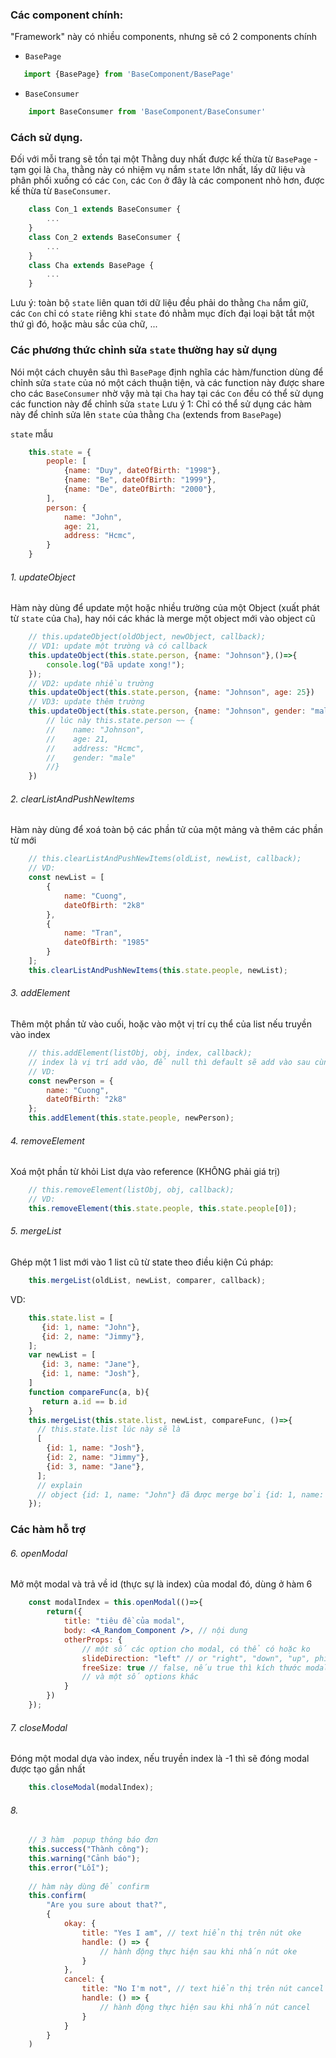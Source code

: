 
### Các component chính:
"Framework" này có nhiều components, nhưng sẽ có 2 components chính
- `BasePage`
 ```jsx
    import {BasePage} from 'BaseComponent/BasePage'
```
- `BaseConsumer`
```jsx
    import BaseConsumer from 'BaseComponent/BaseConsumer'
```
### Cách sử dụng.
Đối với mỗi trang sẽ tồn tại một Thằng duy nhất được kế thừa từ `BasePage` - tạm gọi là `Cha`, thằng này có nhiệm vụ nắm `state` lớn nhất, lấy dữ liệu và phân phối xuống có các `Con`, các `Con` ở đây là các component nhỏ hơn, được kế thừa từ `BaseConsumer`.
```jsx
    class Con_1 extends BaseConsumer {
        ...
    }
    class Con_2 extends BaseConsumer {
        ...
    }
    class Cha extends BasePage {
        ...
    }
```
Lưu ý: toàn bộ `state` liên quan tới dữ liệu đều phải do thằng `Cha` nắm giữ, các `Con` chỉ có `state` riêng khi `state` đó nhằm mục đích đại loại bật tắt một thứ gì đó, hoặc màu sắc của chữ, ...

### Các phương thức chỉnh sửa `state` thường hay sử dụng
Nói một cách chuyên sâu thì `BasePage` định nghĩa các hàm/function dùng để chỉnh sửa `state` của nó một cách thuận tiện, và các function này được share cho các `BaseConsumer` nhờ vậy mà tại `Cha` hay tại các `Con` đều có thể sử dụng các function này để chỉnh sửa `state`
Lưu ý 1: Chỉ có thể sử dụng các hàm này để chỉnh sửa lên `state` của thằng `Cha` (extends from `BasePage`)

`state` mẫu
```jsx
    this.state = {
        people: [
            {name: "Duy", dateOfBirth: "1998"},
            {name: "Be", dateOfBirth: "1999"},
            {name: "De", dateOfBirth: "2000"},
        ],
        person: {
            name: "John",
            age: 21,
            address: "Hcmc",
        }
    }
```
###### 1. updateObject
Hàm này dùng để update một hoặc nhiều trường của một Object  (xuất phát từ `state` của `Cha`), hay nói các khác là merge một object mới vào object cũ
```jsx
    // this.updateObject(oldObject, newObject, callback);
    // VD1: update một trường và có callback
    this.updateObject(this.state.person, {name: "Johnson"},()=>{
        console.log("Đã update xong!");
    });
    // VD2: update nhiều trường 
    this.updateObject(this.state.person, {name: "Johnson", age: 25})
    // VD3: update thêm trường
    this.updateObject(this.state.person, {name: "Johnson", gender: "male"}, ()=>{
        // lúc này this.state.person ~~ {
        //    name: "Johnson",
        //    age: 21,
        //    address: "Hcmc",
        //    gender: "male"
        //}
    })
```
###### 2. clearListAndPushNewItems
Hàm này dùng để xoá toàn bộ các phần tử của một mảng và thêm các phần từ mới
```jsx
    // this.clearListAndPushNewItems(oldList, newList, callback);
    // VD: 
    const newList = [
        {
            name: "Cuong", 
            dateOfBirth: "2k8"
        }, 
        {
            name: "Tran", 
            dateOfBirth: "1985"
        }
    ];
    this.clearListAndPushNewItems(this.state.people, newList);
```
###### 3. addElement
Thêm một phần tử vào cuối, hoặc vào một vị trí cụ thể của list nếu truyền vào index
```jsx
    // this.addElement(listObj, obj, index, callback);
    // index là vị trí add vào, để null thì default sẽ add vào sau cùng
    // VD: 
    const newPerson = {
        name: "Cuong", 
        dateOfBirth: "2k8"
    };
    this.addElement(this.state.people, newPerson);
```
###### 4. removeElement
Xoá một phần từ khỏi List dựa vào reference (KHÔNG phải giá trị)
```jsx
    // this.removeElement(listObj, obj, callback);
    // VD: 
    this.removeElement(this.state.people, this.state.people[0]);
```

###### 5. mergeList
Ghép một 1 list mới vào 1 list cũ từ state theo điều kiện
Cú pháp:
```jsx
    this.mergeList(oldList, newList, comparer, callback);
```
VD: 
```jsx
    this.state.list = [
       {id: 1, name: "John"},
       {id: 2, name: "Jimmy"},
    ];
    var newList = [
       {id: 3, name: "Jane"},
       {id: 1, name: "Josh"},
    ]
    function compareFunc(a, b){
       return a.id == b.id
    } 
    this.mergeList(this.state.list, newList, compareFunc, ()=>{
      // this.state.list lúc này sẽ là
      [
        {id: 1, name: "Josh"},
        {id: 2, name: "Jimmy"},
        {id: 3, name: "Jane"},
      ];
      // explain
      // object {id: 1, name: "John"} đã được merge bởi {id: 1, name: "Josh"} dựa vào comparer (a.id == b.id)
    });
```


### Các hàm hỗ trợ 


###### 6. openModal
Mở một modal và trả về id (thực sự là index) của modal đó, dùng ở hàm 6
```jsx
    const modalIndex = this.openModal(()=>{
        return({
            title: "tiêu đề của modal",
            body: <A_Random_Component />, // nội dung
            otherProps: {
                // một số các option cho modal, có thể có hoặc ko 
                slideDirection: "left" // or "right", "down", "up", phía xuất hiện và biến mất của modal
                freeSize: true // false, nếu true thì kích thước modal sẽ tuỳ thuộc vào body
                // và một số options khác 
            }
        })
    });
```

###### 7. closeModal
Đóng một modal dựa vào index, nếu truyền index là -1 thì sẽ đóng modal được tạo gần nhất
```jsx
    this.closeModal(modalIndex);
```

###### 8.
```jsx
    // 3 hàm  popup thông báo đơn 
    this.success("Thành công"); 
    this.warning("Cảnh báo");
    this.error("Lỗi");
    
    // hàm này dùng để confirm
    this.confirm(
        "Are you sure about that?",
        {
            okay: {
                title: "Yes I am", // text hiển thị trên nút oke 
                handle: () => {
                    // hành động thực hiện sau khi nhấn nút oke
                }
            },
            cancel: {
                title: "No I'm not", // text hiển thị trên nút cancel 
                handle: () => {
                    // hành động thực hiện sau khi nhấn nút cancel
                }
            }
        }
    )
    
```



